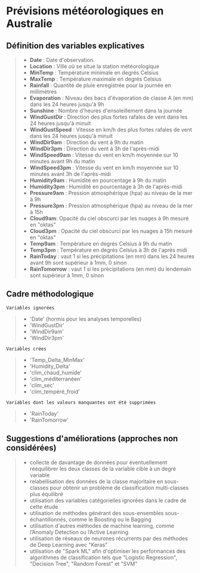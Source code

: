 # Prévisions météorologiques en Australie

## Définition des variables explicatives
> - **Date** : Date d'observation.
> - **Location** : Ville où se situe la station météorologique
> - **MinTemp** : Température minimale en degrés Celsius
> - **MaxTemp** : Température maximale en degrés Celsius
> - **Rainfall** : Quantité de pluie enregistrée pour la journée en millimètres
> - **Evaporation** : Niveau des bacs d'évaporation de classe A (en mm) dans les 24 heures jusqu'à 9h
> - **Sunshine** : Nombre d'heures d'ensoleillement dans la journée
> - **WindGustDir** : Direction des plus fortes rafales de vent dans les 24 heures jusqu'à minuit
> - **WindGustSpeed** : Vitesse en km/h des plus fortes rafales de vent dans les 24 heures jusqu'à minuit
> - **WindDir9am** : Direction du vent à 9h du matin
> - **WindDir3pm** : Direction du vent à 3h de l'après-midi
> - **WindSpeed9am** : Vitesse du vent en km/h moyennée sur 10 minutes avant 9h du matin
> - **WindSpeed3pm** : Vitesse du vent en km/h moyennée sur 10 minutes avant 3h de l'après-midi
> - **Humidity9am** : Humidité en pourcentage à 9h du matin
> - **Humidity3pm** : Humidité en pourcentage à 3h de l'après-midi
> - **Pressure9am** : Pression atmosphérique (hpa) au niveau de la mer à 9h
> - **Pressure3pm** : Pression atmosphérique (hpa) au niveau de la mer à 15h
> - **Cloud9am**: Opacité du ciel obscurci par les nuages à 9h mesuré en "oktas"
> - **Cloud3pm** : Opacité du ciel obscurci par les nuages à 15h mesuré en "oktas"
> - **Temp9am** : Température en degrés Celsius à 9h du matin
> - **Temp3pm** : Température en degrés Celsius à 3h de l'après midi
> - **RainToday** : vaut 1 si les précipitations (en mm) dans les 24 heures avant 9h sont supérieur à 1mm, 0 sinon
> - **RainTomorrow** : vaut 1 si les précipitations (en mm) du lendemain sont supérieur à 1mm, 0 sinon

## Cadre méthodologique 
`Variables ignorées` 
> - 'Date' (hormis pour les analyses temporelles)
> - 'WindGustDir'
> - 'WindDir9am'
> - 'WindDir3pm'

`Variables crées`
> - 'Temp_Delta_MinMax'
> - 'Humidity_Delta'
> - 'clim_chaud_humide'
> - 'clim_méditerranéen'
> - 'clim_sec'
> - 'clim_tempéré_froid'

`Variables dont les valeurs manquantes ont été supprimées`
> - 'RainToday'
> - 'RainTomorrow'

## Suggestions d'améliorations (approches non considérées)
> - collecte de davantage de données pour éventuellement rééquilibrer les deux classes de la variable cible à un degré variable
> - relabellisation des données de la classe majoritaire en sous-classes pour obtenir un problème de classification multi-classes plus équilibré
> - utilisation des variables catégorielles ignorées dans le cadre de cette étude
> - utilisation de méthodes générant des sous-ensembles sous-échantillonnés, comme le Boosting ou le Bagging
> - utilisation d'autres méthodes de machine learning, comme l’Anomaly Detection ou l’Active Learning
> - utilisation de réseaux de neurones récurrents par des méthodes de Deep Learning avec "Keras"
> - utilisation de "Spark ML" afin d'optimiser les performances des algorithmes de classification tels que "Logistic Regression", "Decision Tree", "Random Forest" et "SVM"

